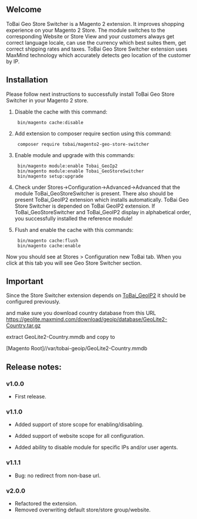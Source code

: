 <h2>Welcome</h2>

ToBai Geo Store Switcher is a Magento 2 extension. It improves shopping experience on your Magento 2 Store. The module switches to the corresponding Website or Store View and your customers always get correct language locale, can use the currency which best suites them, get correct shipping rates and taxes. ToBai Geo Store Switcher extension uses MaxMind technology which accurately detects geo location of the customer by IP.

<h2>Installation</h2>

Please follow next instructions to successfully install ToBai Geo Store Switcher in your Magento 2 store.

1. Disable the cache with this command:

        bin/magento cache:disable

2. Add extension to composer require section using this command:

        composer require tobai/magento2-geo-store-switcher

3. Enable module and upgrade with this commands:

        bin/magento module:enable Tobai_GeoIp2
        bin/magento module:enable Tobai_GeoStoreSwitcher
        bin/magento setup:upgrade

4. Check under Stores->Configuration->Advanced->Advanced that the module ToBai_GeoStoreSwitcher is present. There also should be present ToBai_GeoIP2 extension which installs automatically. ToBai Geo Store Switcher is depended on ToBai GeoIP2 extension. If ToBai_GeoStoreSwitcher and ToBai_GeoIP2 display in alphabetical order, you successfully installed the reference module!

5. Flush and enable the cache with this commands:
        
        bin/magento cache:flush
        bin/magento cache:enable

Now you should see at Stores > Configuration new ToBai tab. When you click at this tab you will see Geo Store Switcher section.

<h2>Important</h2>

Since the Store Switcher extension depends on <a href="https://github.com/ytorbyk/magento2-geo-ip2">ToBai_GeoIP2</a> it should be configured previously.

and make sure you download country database from this URL
https://geolite.maxmind.com/download/geoip/database/GeoLite2-Country.tar.gz

extract GeoLite2-Country.mmdb and copy to

[Magento Root]//var/tobai-geoip/GeoLite2-Country.mmdb


<h2>Release notes:</h2>

<h3>v1.0.0</h3>

- First release.

<h3>v1.1.0</h3>

- Added support of store scope for enabling/disabling.

- Added support of website scope for all configuration.

- Added ability to disable module for specific IPs and/or user agents.

<h3>v1.1.1</h3>

- Bug: no redirect from non-base url.

<h3>v2.0.0</h3>

- Refactored the extension.
- Removed overwriting default store/store group/website.
